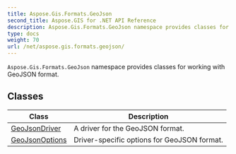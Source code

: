 ```yaml
---
title: Aspose.Gis.Formats.GeoJson
second_title: Aspose.GIS for .NET API Reference
description: Aspose.Gis.Formats.GeoJson namespace provides classes for working with GeoJSON format.
type: docs
weight: 70
url: /net/aspose.gis.formats.geojson/
---
```

`Aspose.Gis.Formats.GeoJson` namespace provides classes for working with GeoJSON format.

## Classes

| Class | Description |
| --- | --- |
| [GeoJsonDriver](./geojsondriver/) | A driver for the GeoJSON format. |
| [GeoJsonOptions](./geojsonoptions/) | Driver-specific options for GeoJSON format. |


